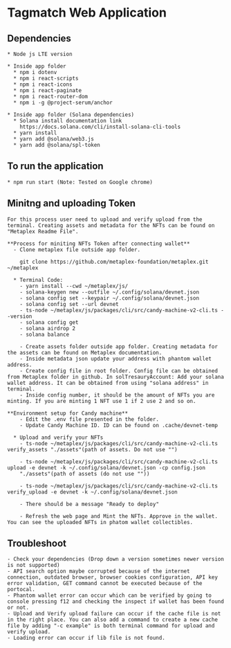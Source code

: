 # Tagmatch Web Application
  
  ## Dependencies
    * Node js LTE version

    * Inside app folder
      * npm i dotenv
      * npm i react-scripts
      * npm i react-icons
      * npm i react-paginate
      * npm i react-router-dom
      * npm i -g @project-serum/anchor

    * Inside app folder (Solana dependencies)
      * Solana install documentation link
        https://docs.solana.com/cli/install-solana-cli-tools
      * yarn install
      * yarn add @solana/web3.js
      * yarn add @solana/spl-token
  
  ## To run the application
    * npm run start (Note: Tested on Google chrome)

  ## Minitng and uploading Token
    For this process user need to upload and verify upload from the terminal. Creating assets and metadata for the NFTs can be found on "Metaplex Readme File".

    **Process for miniting NFTs Token after connecting wallet**
      - Clone metaplex file outside app folder.

        git clone https://github.com/metaplex-foundation/metaplex.git ~/metaplex

      * Terminal Code: 
        - yarn install --cwd ~/metaplex/js/
        - solana-keygen new --outfile ~/.config/solana/devnet.json
        - solana config set --keypair ~/.config/solana/devnet.json
        - solana config set --url devnet
        - ts-node ~/metaplex/js/packages/cli/src/candy-machine-v2-cli.ts --version
        - solana config get
        - solana airdrop 2
        - solana balance

        - Create assets folder outside app folder. Creating metadata for the assets can be found on Metaplex documentation. 
        - Inside metadata json update your address with phantom wallet address.
        - Create config file in root folder. Config file can be obtained from Metaplex folder in github. In solTresauryAccount: Add your solana wallet address. It can be obtained from using "solana address" in terminal.
        - Inside config number, it should be the amount of NFTs you are minting. If you are minting 1 NFT use 1 if 2 use 2 and so on.

    **Environment setup for Candy machine**
        - Edit the .env file presented in the folder.
        - Update Candy Machine ID. ID can be found on .cache/devnet-temp

      * Upload and verify your NFTs
        - ts-node ~/metaplex/js/packages/cli/src/candy-machine-v2-cli.ts verify_assets "./assets"(path of assets. Do not use "")
        
        - ts-node ~/metaplex/js/packages/cli/src/candy-machine-v2-cli.ts upload -e devnet -k ~/.config/solana/devnet.json -cp config.json
        "./assets"(path of assets (do not use "")) 

        - ts-node ~/metaplex/js/packages/cli/src/candy-machine-v2-cli.ts verify_upload -e devnet -k ~/.config/solana/devnet.json 

        - There should be a message "Ready to deploy"

        - Refresh the web page and Mint the NFTs. Approve in the wallet. You can see the uploaded NFTs in phatom wallet collectibles.
  
  ## Troubleshoot
    - Check your dependencies (Drop down a version sometimes newer version is not supported)
    - API search option maybe corrupted because of the internet connection, outdated browser, browser cookies configuration, API key error validation, GET command cannot be executed because of the portocal. 
    - Phantom wallet error can occur which can be verified by going to console pressing f12 and checking the inspect if wallet has been found or not.
    - Upload and Verify upload failure can occur if the cache file is not in the right place. You can also add a command to create a new cache file by adding "-c example" is both terminal command for upload and verify upload.
    - Loading error can occur if lib file is not found. 
    


  
  


       
    
